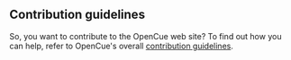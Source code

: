 ## Contribution guidelines

So, you want to contribute to the OpenCue web site? To find out how you can help, refer to OpenCue's overall
[contribution guidelines](https://www.opencue.io/contributing/opencue/contributing/).
